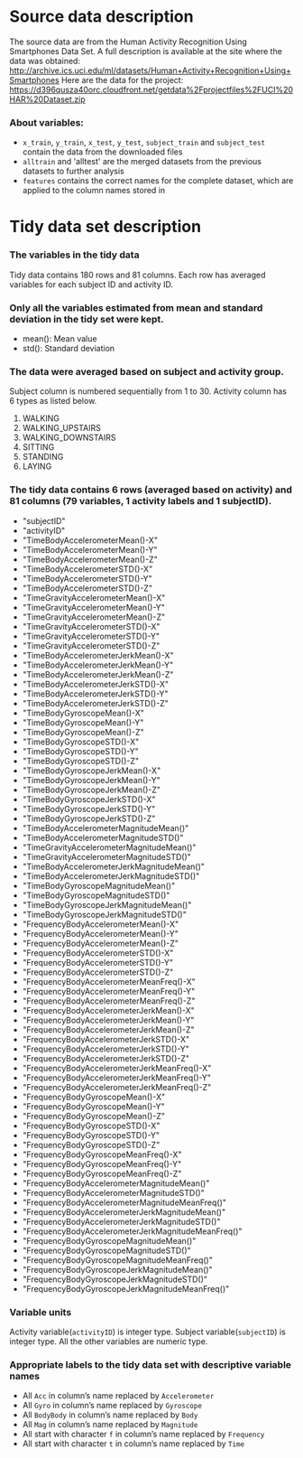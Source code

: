 # Source data description

The source data are from the Human Activity Recognition Using Smartphones Data Set. A full description is available at the site where the data was obtained:
http://archive.ics.uci.edu/ml/datasets/Human+Activity+Recognition+Using+Smartphones
Here are the data for the project: https://d396qusza40orc.cloudfront.net/getdata%2Fprojectfiles%2FUCI%20HAR%20Dataset.zip 

### About variables:   
* `x_train`, `y_train`, `x_test`, `y_test`, `subject_train` and `subject_test` contain the data from the downloaded files
* `alltrain` and 'alltest' are the merged datasets from the previous datasets to further analysis
* `features` contains the correct names for the complete dataset, which are applied to the column names stored in

# Tidy data set description

### The variables in the tidy data
Tidy data contains 180 rows and 81 columns. Each row has averaged variables for each subject ID and activity ID.

### Only all the variables estimated from mean and standard deviation in the tidy set were kept.

* mean(): Mean value
* std(): Standard deviation

### The data were averaged based on subject and activity group.

Subject column is numbered sequentially from 1 to 30.
Activity column has 6 types as listed below.
1. WALKING
2. WALKING_UPSTAIRS
3. WALKING_DOWNSTAIRS
4. SITTING
5. STANDING
6. LAYING

### The tidy data contains 6 rows (averaged based on activity) and 81 columns (79 variables, 1 activity labels and 1 subjectID).

* "subjectID"                                         
* "activityID"                                       
* "TimeBodyAccelerometerMean()-X"                     
* "TimeBodyAccelerometerMean()-Y"                    
* "TimeBodyAccelerometerMean()-Z"                     
* "TimeBodyAccelerometerSTD()-X"                     
* "TimeBodyAccelerometerSTD()-Y"                      
* "TimeBodyAccelerometerSTD()-Z"                     
* "TimeGravityAccelerometerMean()-X"                  
* "TimeGravityAccelerometerMean()-Y"                 
* "TimeGravityAccelerometerMean()-Z"                  
* "TimeGravityAccelerometerSTD()-X"                  
* "TimeGravityAccelerometerSTD()-Y"                   
* "TimeGravityAccelerometerSTD()-Z"                  
* "TimeBodyAccelerometerJerkMean()-X"                 
* "TimeBodyAccelerometerJerkMean()-Y"                
* "TimeBodyAccelerometerJerkMean()-Z"                 
* "TimeBodyAccelerometerJerkSTD()-X"                 
* "TimeBodyAccelerometerJerkSTD()-Y"                  
* "TimeBodyAccelerometerJerkSTD()-Z"                 
* "TimeBodyGyroscopeMean()-X"                         
* "TimeBodyGyroscopeMean()-Y"                        
* "TimeBodyGyroscopeMean()-Z"                         
* "TimeBodyGyroscopeSTD()-X"                         
* "TimeBodyGyroscopeSTD()-Y"                          
* "TimeBodyGyroscopeSTD()-Z"                         
* "TimeBodyGyroscopeJerkMean()-X"                     
* "TimeBodyGyroscopeJerkMean()-Y"                    
* "TimeBodyGyroscopeJerkMean()-Z"                     
* "TimeBodyGyroscopeJerkSTD()-X"                     
* "TimeBodyGyroscopeJerkSTD()-Y"                      
* "TimeBodyGyroscopeJerkSTD()-Z"                     
* "TimeBodyAccelerometerMagnitudeMean()"              
* "TimeBodyAccelerometerMagnitudeSTD()"              
* "TimeGravityAccelerometerMagnitudeMean()"           
* "TimeGravityAccelerometerMagnitudeSTD()"           
* "TimeBodyAccelerometerJerkMagnitudeMean()"          
* "TimeBodyAccelerometerJerkMagnitudeSTD()"          
* "TimeBodyGyroscopeMagnitudeMean()"                  
* "TimeBodyGyroscopeMagnitudeSTD()"                  
* "TimeBodyGyroscopeJerkMagnitudeMean()"              
* "TimeBodyGyroscopeJerkMagnitudeSTD()"              
* "FrequencyBodyAccelerometerMean()-X"                
* "FrequencyBodyAccelerometerMean()-Y"               
* "FrequencyBodyAccelerometerMean()-Z"                
* "FrequencyBodyAccelerometerSTD()-X"                
* "FrequencyBodyAccelerometerSTD()-Y"                 
* "FrequencyBodyAccelerometerSTD()-Z"                
* "FrequencyBodyAccelerometerMeanFreq()-X"            
* "FrequencyBodyAccelerometerMeanFreq()-Y"           
* "FrequencyBodyAccelerometerMeanFreq()-Z"            
* "FrequencyBodyAccelerometerJerkMean()-X"           
* "FrequencyBodyAccelerometerJerkMean()-Y"            
* "FrequencyBodyAccelerometerJerkMean()-Z"           
* "FrequencyBodyAccelerometerJerkSTD()-X"             
* "FrequencyBodyAccelerometerJerkSTD()-Y"            
* "FrequencyBodyAccelerometerJerkSTD()-Z"             
* "FrequencyBodyAccelerometerJerkMeanFreq()-X"       
* "FrequencyBodyAccelerometerJerkMeanFreq()-Y"        
* "FrequencyBodyAccelerometerJerkMeanFreq()-Z"       
* "FrequencyBodyGyroscopeMean()-X"                    
* "FrequencyBodyGyroscopeMean()-Y"                   
* "FrequencyBodyGyroscopeMean()-Z"                    
* "FrequencyBodyGyroscopeSTD()-X"                    
* "FrequencyBodyGyroscopeSTD()-Y"                     
* "FrequencyBodyGyroscopeSTD()-Z"                    
* "FrequencyBodyGyroscopeMeanFreq()-X"                
* "FrequencyBodyGyroscopeMeanFreq()-Y"               
* "FrequencyBodyGyroscopeMeanFreq()-Z"                
* "FrequencyBodyAccelerometerMagnitudeMean()"        
* "FrequencyBodyAccelerometerMagnitudeSTD()"          
* "FrequencyBodyAccelerometerMagnitudeMeanFreq()"    
* "FrequencyBodyAccelerometerJerkMagnitudeMean()"     
* "FrequencyBodyAccelerometerJerkMagnitudeSTD()"     
* "FrequencyBodyAccelerometerJerkMagnitudeMeanFreq()" 
* "FrequencyBodyGyroscopeMagnitudeMean()"            
* "FrequencyBodyGyroscopeMagnitudeSTD()"              
* "FrequencyBodyGyroscopeMagnitudeMeanFreq()"        
* "FrequencyBodyGyroscopeJerkMagnitudeMean()"         
* "FrequencyBodyGyroscopeJerkMagnitudeSTD()"         
* "FrequencyBodyGyroscopeJerkMagnitudeMeanFreq()" 

### Variable units
Activity variable(`activityID`) is integer type.
Subject variable(`subjectID`) is integer type.
All the other variables are numeric type.

### Appropriate labels to the tidy data set with descriptive variable names
* All `Acc` in column’s name replaced by `Accelerometer`
* All `Gyro` in column’s name replaced by `Gyroscope`
* All `BodyBody` in column’s name replaced by `Body`
* All `Mag` in column’s name replaced by `Magnitude`
* All start with character `f` in column’s name replaced by `Frequency`
* All start with character `t` in column’s name replaced by `Time`
